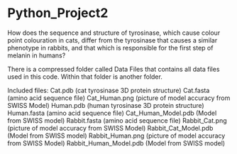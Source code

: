 # Python_Project2
How does the sequence and structure of tyrosinase, which cause colour point colouration in cats, differ from the tyrosinase that causes a similar phenotype in rabbits, and that which is responsible for the first step of melanin in humans?

There is a compressed folder called Data Files that contains all data files used in this code. Within that folder is another folder. 

Included files:
Cat.pdb (cat tyrosinase 3D protein structure)
Cat.fasta (amino acid sequence file)
Cat_Human.png (picture of model accuracy from SWISS Model)
Human.pdb (human tyrosinase 3D protein structure)
Human.fasta (amino acid sequence file)
Cat_Human_Model.pdb (Model from SWISS model)
Rabbit.fasta (amino acid sequence file)
Rabbit_Cat.png (picture of model accuracy from SWISS Model)
Rabbit_Cat_Model.pdb (Model from SWISS model)
Rabbit_Human.png (picture of model accuracy from SWISS Model)
Rabbit_Human_Model.pdb (Model from SWISS model)
